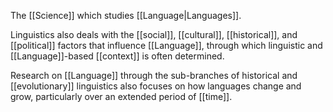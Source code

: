 The [[Science]] which studies [[Language|Languages]].

Linguistics also deals with the [[social]], [[cultural]], [[historical]], and [[political]] factors that influence [[Language]], through which linguistic and [[Language]]-based [[context]] is often determined.

Research on [[Language]] through the sub-branches of historical and [[evolutionary]] linguistics also focuses on how languages change and grow, particularly over an extended period of [[time]].
